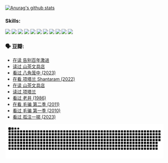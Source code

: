 
[![Anurag's github stats](https://github-readme-stats.vercel.app/api?username=w940853815)](https://github.com/anuraghazra/github-readme-stats)

### Skills:

<code><img height="32" src="https://cdn.jsdelivr.net/npm/simple-icons@v5/icons/python.svg"></code>
<code><img height="32" src="https://cdn.jsdelivr.net/npm/simple-icons@v5/icons/javascript.svg"></code>
<code><img height="32" src="https://cdn.jsdelivr.net/npm/simple-icons@v5/icons/django.svg"></code>
<code><img height="32" src="https://cdn.jsdelivr.net/npm/simple-icons@v5/icons/flask.svg"></code>
<code><img height="32" src="https://cdn.jsdelivr.net/npm/simple-icons@v5/icons/vuetify.svg"></code>
<code><img height="32" src="https://cdn.jsdelivr.net/npm/simple-icons@v5/icons/git.svg"></code>
<code><img height="32" src="https://cdn.jsdelivr.net/npm/simple-icons@v5/icons/docker.svg"></code>
<code><img height="32" src="https://cdn.jsdelivr.net/npm/simple-icons@v5/icons/postgresql.svg"></code>
<code><img height="32" src="https://cdn.jsdelivr.net/npm/simple-icons@v5/icons/elasticsearch.svg"></code>
<code><img height="32" src="https://cdn.jsdelivr.net/npm/simple-icons@v5/icons/macos.svg"></code>
<code><img height="32" src="https://cdn.jsdelivr.net/npm/simple-icons@v5/icons/linux.svg"></code>

### 🗣 豆瓣:

<!-- DOUBAN-ACTIVITIES:START -->
- [在读 告别百年激进](https://www.douban.com/people/136069238/status/4374953075/?_i=95809598)
- [读过 山茶文具店](https://www.douban.com/people/136069238/status/4374952154/?_i=95809598)
- [看过 八角笼中‎ (2023)](https://www.douban.com/people/136069238/status/4367541707/?_i=95809598)
- [在看 项塔兰 Shantaram‎ (2022)](https://www.douban.com/people/136069238/status/4365497032/?_i=95809598)
- [在读 山茶文具店](https://www.douban.com/people/136069238/status/4364620725/?_i=95809598)
- [读过 项塔兰](https://www.douban.com/people/136069238/status/4364620288/?_i=95809598)
- [看过 老井‎ (1986)](https://www.douban.com/people/136069238/status/4362366672/?_i=95809598)
- [在看 毛骗 第二季‎ (2011)](https://www.douban.com/people/136069238/status/4355752869/?_i=95809598)
- [看过 毛骗 第一季‎ (2010)](https://www.douban.com/people/136069238/status/4355752667/?_i=95809598)
- [看过 孤注一掷‎ (2023)](https://www.douban.com/people/136069238/status/4354774568/?_i=95809598)
<!-- DOUBAN-ACTIVITIES:END -->


![Snake animation](https://raw.githubusercontent.com/w940853815/w940853815/output/github-contribution-grid-snake.svg)

<!--
**w940853815/w940853815** is a ✨ _special_ ✨ repository because its `README.md` (this file) appears on your GitHub profile.

Here are some ideas to get you started:

- 🔭 I’m currently working on ...
- 🌱 I’m currently learning ...
- 👯 I’m looking to collaborate on ...
- 🤔 I’m looking for help with ...
- 💬 Ask me about ...
- 📫 How to reach me: ...
- 😄 Pronouns: ...
- ⚡ Fun fact: ...
-->
